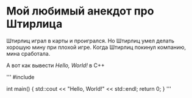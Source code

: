 # Мой любимый анекдот про Штирлица
Штирлиц играл в карты и проигрался. Но Штирлиц умел делать хорошую мину при плохой игре. Когда Штирлиц покинул компанию, мина сработала.

А вот как вывести _*Hello, World!*_ в C++

\'''
#include <iostream>

int main()
{
  std::cout << "Hello, World!" << std::endl;
  return 0;
}
\'''
